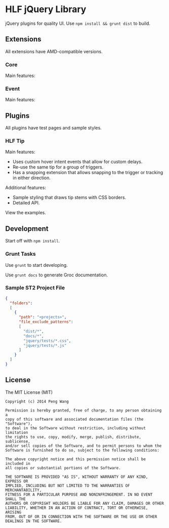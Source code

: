 # HLF jQuery Library

jQuery plugins for quality UI. Use `npm install && grunt dist` to build.

## Extensions

All extensions have AMD-compatible versions.

### Core

Main features:

### Event

Main features:

## Plugins

All plugins have test pages and sample styles.

### HLF Tip

Main features:

- Uses custom hover intent events that allow for custom delays.
- Re-use the same tip for a group of triggers.
- Has a snapping extension that allows snapping to the trigger or tracking in either direction.

Additional features:

- Sample styling that draws tip stems with CSS borders.
- Detailed API.

View the examples.

## Development

Start off with `npm install`.

### Grunt Tasks

Use `grunt` to start developing.

Use `grunt docs` to generate Groc documentation.

### Sample ST2 Project File

```json
{
  "folders":
  [
    {
      "path": "<projects>",
      "file_exclude_patterns":
      [
        "dist/*",
        "docs/*",
        "jquery/tests/*.css",
        "jquery/tests/*.js"
      ]
    }
  ]
}
```

## License

The MIT License (MIT)

    Copyright (c) 2014 Peng Wang

    Permission is hereby granted, free of charge, to any person obtaining a
    copy of this software and associated documentation files (the "Software"),
    to deal in the Software without restriction, including without limitation
    the rights to use, copy, modify, merge, publish, distribute, sublicense,
    and/or sell copies of the Software, and to permit persons to whom the
    Software is furnished to do so, subject to the following conditions:

    The above copyright notice and this permission notice shall be included in
    all copies or substantial portions of the Software.

    THE SOFTWARE IS PROVIDED "AS IS", WITHOUT WARRANTY OF ANY KIND, EXPRESS OR
    IMPLIED, INCLUDING BUT NOT LIMITED TO THE WARRANTIES OF MERCHANTABILITY,
    FITNESS FOR A PARTICULAR PURPOSE AND NONINFRINGEMENT. IN NO EVENT SHALL THE
    AUTHORS OR COPYRIGHT HOLDERS BE LIABLE FOR ANY CLAIM, DAMAGES OR OTHER
    LIABILITY, WHETHER IN AN ACTION OF CONTRACT, TORT OR OTHERWISE, ARISING
    FROM, OUT OF OR IN CONNECTION WITH THE SOFTWARE OR THE USE OR OTHER
    DEALINGS IN THE SOFTWARE.
